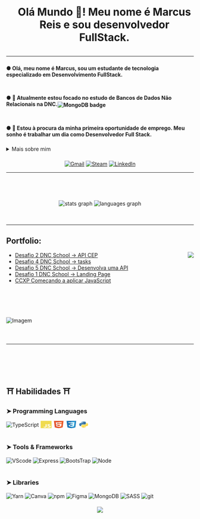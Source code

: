 <!--título-->
<div id="user-content-toc">
  <ul align="center">
    <summary>
      <h1 style="display: inline-block">Olá Mundo 👋! Meu nome é Marcus Reis e sou desenvolvedor FullStack.</h1>
    </summary>
</div>

<hr>

###

<h4>
  
  ●  Olá, meu nome é Marcus, sou um estudante de tecnologia especializado em Desenvolvimento FullStack.
  
  <br>
  
  ●  👾 Atualmente estou focado no estudo de Bancos de Dados Não Relacionais na DNC.​​          <img align="center" alt="MongoDB badge" src="https://img.shields.io/badge/MongoDB-4EA94B?style=for-the-badge&logo=mongodb&logoColor=white" />
  
  <br>
  
  ●  🔭 Estou à procura da minha primeira oportunidade de emprego. Meu sonho é trabalhar um dia como Desenvolvedor Full Stack.
  
</h4>

###

<details>
  <summary>Mais sobre mim</summary>

  - 🎴 Tenho 19 anos, atualmente moro no Brasil. Tenho experiência com React.js(Next, Vite), SASS, Versionamento Git, Node e atualmente estou aprendendo back-end e inglês.

  - ♨️ Gosto de ler bons mangás e livros, além de jogar videogames e futebol. Acredito que nossos interesses pessoais contribuem para uma percepção mais apurada das coisas e para resolver problemas. \O/
    
</details>

###

<div align="center">
  
  [![Gmail](https://img.shields.io/badge/Gmail-D14836?style=for-the-badge&logo=gmail&logoColor=white)]()
  [![Steam](https://img.shields.io/badge/Steam-000000?style=for-the-badge&logo=steam&logoColor=white)](https://steamcommunity.com/id/reissx/)
  [![LinkedIn](https://img.shields.io/badge/LinkedIn-0077B5?style=for-the-badge&logo=linkedin&logoColor=white)](https://www.linkedin.com/in/marcus-reis-2b01bb275/)
  <br>
  <hr>
</div>

###

<br>
<br>
<br>

<div align="center">
  
  <img src="https://github-readme-stats.vercel.app/api?username=Marcusreis05&show_icons=true&theme=dark#gh-dark-mode-only)](https://github.com/anuraghazra/github-readme-stats#gh-dark-mode-only" height="170" alt="stats graph"  />
  <img src="https://github-readme-stats.vercel.app/api/top-langs?username=Marcusreis05&locale=en&hide_title=false&layout=compact&card_width=320&langs_count=5&theme=dark#gh-dark-mode-only" height="170" alt="languages graph"  />

  <br>
  <br>
  <br>
   <hr>
</div>

###

## Portfolio:
  <img align="right" height="100" src="https://user-images.githubusercontent.com/74038190/212750155-3ceddfbd-19d3-40a3-87af-8d329c8323c4.gif">
  
<div align="left">
  
- [Desafio 2 DNC School -> API CEP](https://github.com/Marcusreis05/Desafio-2-Api-DNC?tab=readme-ov-file)
- [Desafio 4 DNC School -> tasks](https://github.com/Marcusreis05/dnc-react-desafio3)
- [Desafio 5 DNC School -> Desenvolva uma API](https://github.com/Marcusreis05/Desafio-5/tree/master)
- [Desafio 1 DNC School -> Landing Page](https://github.com/Marcusreis05/Projeto-DNC-Desafio-1?tab=readme-ov-file)
- [CCXP Começando a aplicar JavaScript](https://github.com/Marcusreis05/CCXP-DNC?tab=readme-ov-file)
  
</div>

###

<br>
<br>
<br>


<!-- GIF -->
<p align="left">
  <img align="center" src="https://user-images.githubusercontent.com/74038190/212750155-3ceddfbd-19d3-40a3-87af-8d329c8323c4.gif" alt="Imagem">

  ###
  
<br>
<hr>
</p>


###

<br>
<br>
<br>


## ⛩️ Habilidades ⛩️

  <div style="flex-basis: 48%;">
    <h3>➤ Programming Languages</h3>
    <img align="center" alt="TypeScript" height="20" width="30" src="https://cdn.jsdelivr.net/gh/devicons/devicon/icons/typescript/typescript-original.svg"/>
    <img align="center" alt="Js" height="20" width="30" src="https://raw.githubusercontent.com/devicons/devicon/master/icons/javascript/javascript-plain.svg">
    <img align="center" alt="HTML" height="20" width="30" src="https://raw.githubusercontent.com/devicons/devicon/master/icons/html5/html5-original.svg">
    <img align="center" alt="CSS" height="20" width="30" src="https://raw.githubusercontent.com/devicons/devicon/master/icons/css3/css3-original.svg">
    <img align="center" alt="Python" height="20" width="30" src="https://raw.githubusercontent.com/devicons/devicon/master/icons/python/python-original.svg">
  </div>

<br>

  <div style="flex-basis: 48%;">
   <h3>➤ Tools & Frameworks</h3>
    <img align="center" alt="VScode" height="20" width="30" src="https://cdn.jsdelivr.net/gh/devicons/devicon/icons/vscode/vscode-original.svg">
    <img align="center" alt="Express" height="20" width="30" src="https://cdn.jsdelivr.net/gh/devicons/devicon/icons/express/express-original.svg"/>
    <img align="center" alt="BootsTrap" height="20" width="30" src="https://cdn.jsdelivr.net/gh/devicons/devicon/icons/bootstrap/bootstrap-original.svg"/>
    <img align="center" alt="Node" height="20" width="30" src="https://cdn.jsdelivr.net/gh/devicons/devicon/icons/nodejs/nodejs-original.svg"/>
  </div>

  <br>

  <div style="flex-basis: 48%;">
    <h3>➤ Libraries</h3>
    <img align="center" alt="Yarn" height="20" width="30" src="https://cdn.jsdelivr.net/gh/devicons/devicon/icons/yarn/yarn-original.svg">
    <img align="center" alt="Canva" src="https://cdn.jsdelivr.net/gh/devicons/devicon/icons/canva/canva-original.svg" width="20" height="30"/>
    <img align="center" alt="npm" src="https://cdn.jsdelivr.net/gh/devicons/devicon/icons/npm/npm-original-wordmark.svg" width="20" height="30"/>
    <img align="center" alt="Figma" src="https://cdn.jsdelivr.net/gh/devicons/devicon/icons/figma/figma-original.svg" width="20" height="30"/>
    <img align="center" alt="MongoDB" src="https://cdn.jsdelivr.net/gh/devicons/devicon/icons/mongodb/mongodb-original.svg" width="20" height="30"/>
    <img align="center" alt="SASS" src="https://cdn.jsdelivr.net/gh/devicons/devicon/icons/sass/sass-original.svg" width="20" height="30"/>
    <img align="center" alt="git" src="https://img.shields.io/badge/GIT-E44C30?style=for-the-badge&logo=git&logoColor=white" width="40" height="30"/>
  </div>
  
  <br>

<div align="center">

  <img align="center" src="https://raw.githubusercontent.com/trinib/trinib/82213791fa9ff58d3ca768ddd6de2489ec23ffca/images/footer.svg">
  
</div>
